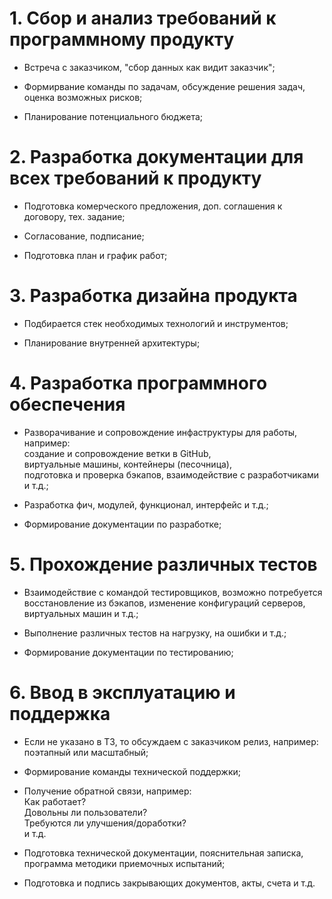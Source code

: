 # 1. Сбор и анализ требований к программному продукту

 - Встреча с заказчиком, "сбор данных как видит заказчик";

 - Формирвание команды по задачам, обсуждение решения задач, оценка возможных рисков;

 - Планирование потенциального бюджета;

# 2. Разработка документации для всех требований к продукту

 - Подготовка комерческого предложения, доп. соглашения к договору, тех. задание;

 - Согласование, подписание;

 - Подготовка план и график работ;

# 3. Разработка дизайна продукта

 - Подбирается стек необходимых технологий и инструментов;

 - Планирование внутренней архитектуры;

# 4. Разработка программного обеспечения

 - Разворачивание и сопровождение инфаструктуры для работы, например:  
создание и сопровождение ветки в GitHub,   
виртуальные машины, контейнеры (песочница),  
подготовка и проверка бэкапов,
взаимодействие с разработчиками и т.д.;

 - Разработка фич, модулей, функционал, интерфейс и т.д.; 

 - Формирование документации по разработке;


# 5. Прохождение различных тестов

 - Взаимодействие с командой тестировщиков, возможно потребуется
восстановление
из бэкапов, изменение конфигураций серверов, виртуальных машин
и т.д.;

 - Выполнение различных тестов на нагрузку, на ошибки и т.д.;

 - Формирование документации по тестированию; 

# 6. Ввод в эксплуатацию и поддержка 

 - Если не указано в ТЗ, то обсуждаем с заказчиком релиз, например:   
поэтапный или масштабный;

 - Формирование команды технической поддержки;

 - Получение обратной связи, например:  
Как работает?  
Довольны ли пользователи?  
Требуются ли улучшения/доработки?  
и т.д.  

 - Подготовка технической документации, пояснительная записка, программа 
методики приемочных испытаний;

 - Подготовка и подпись закрывающих документов, акты, счета и т.д. 

